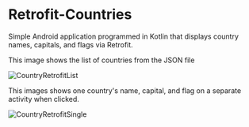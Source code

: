 # Retrofit-Countries
Simple Android application programmed in Kotlin that displays country names, capitals, and flags via Retrofit.

This image shows the list of countries from the JSON file

![CountryRetrofitList](https://user-images.githubusercontent.com/54324155/153983134-4facf550-8b1b-409d-8dfe-fceac0e1737f.png)

This images shows one country's name, capital, and flag on a separate activity when clicked.

![CountryRetrofitSingle](https://user-images.githubusercontent.com/54324155/153983123-5cee4855-eff2-4399-aeb9-74ad675cf08d.png)
